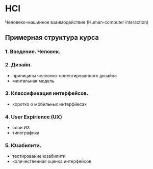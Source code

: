 # HCI
Человеко-машинное взаимодействие (Human-computer interaction)

## Примерная структура курса

### 1. Введение. Человек.

### 2. Дизайн.
   * приниципы человеко-ориентированного дизайна
   * ментальная модель
    
### 3. Классификация интерфейсов. 
   * коротко о мобильных интерфйесах

### 4. User Expirience (UX)
   * слои ИХ
   * типографика
    
### 5. Юзабилити.
   * тестирование юзабилити
   * количественная оценка интерфейсов
